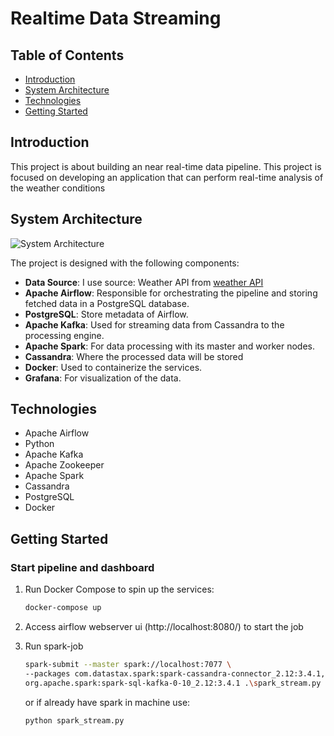 # Realtime Data Streaming 

## Table of Contents
- [Introduction](#introduction)
- [System Architecture](#system-architecture)
- [Technologies](#technologies)
- [Getting Started](#getting-started)

## Introduction

This project is about building an near real-time data pipeline. This project is focused on developing an application that can perform real-time analysis of the weather conditions
## System Architecture

![System Architecture](images/architecture.png)

The project is designed with the following components:

- **Data Source**: I use source: Weather API from [weather API](https://www.weatherapi.com/)
- **Apache Airflow**: Responsible for orchestrating the pipeline and storing fetched data in a PostgreSQL database.
- **PostgreSQL**: Store metadata of Airflow.
- **Apache Kafka**: Used for streaming data from Cassandra to the processing engine.
- **Apache Spark**: For data processing with its master and worker nodes.
- **Cassandra**:  Where the processed data will be stored
- **Docker**: Used to containerize the services.
- **Grafana**: For visualization of the data.


## Technologies

- Apache Airflow
- Python
- Apache Kafka
- Apache Zookeeper
- Apache Spark
- Cassandra
- PostgreSQL
- Docker


## Getting Started

### Start pipeline and dashboard

1. Run Docker Compose to spin up the services:
    ```bash
    docker-compose up
    ```

2. Access airflow webserver ui (http://localhost:8080/) to start the job 

3. Run spark-job 

    ```bash
   spark-submit --master spark://localhost:7077 \
   --packages com.datastax.spark:spark-cassandra-connector_2.12:3.4.1,\
   org.apache.spark:spark-sql-kafka-0-10_2.12:3.4.1 .\spark_stream.py
    ```

    or if already have spark in machine use:

    ```bash
    python spark_stream.py
    ```

